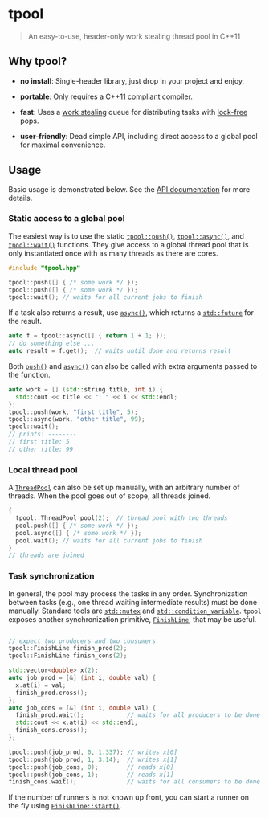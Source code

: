 # tpool

> An easy-to-use, header-only work stealing thread pool in C++11

## Why tpool?

* **no install**: Single-header library, just drop in your project and enjoy.

* **portable**: Only requires a [C++11 compliant](https://en.cppreference.com/w/cpp/compiler_support) compiler.

* **fast**: Uses a [work stealing](https://en.wikipedia.org/wiki/Work_stealing) queue for distributing tasks with [lock-free](https://en.wikipedia.org/wiki/Non-blocking_algorithm#Lock-freedom) pops.

* **user-friendly**: Dead simple API, including direct access to a global pool for maximal convenience.

## Usage

Basic usage is demonstrated below. See the [API documentation](https://tnagler.github.io/tpool/) for more details.

### Static access to a global pool

The easiest way is to use the static [`tpool::push()`](https://tnagler.github.io/tpool/namespacetpool.html#affc41895dab281715c271aca3649e830), 
[`tpool::async()`](https://tnagler.github.io/tpool/namespacetpool.html#a10575809d24ead3716e312585f90a94a), 
and [`tpool::wait()`](https://tnagler.github.io/tpool/namespacetpool.html#a086671a25cc4f207112bc82a00688301) functions. They give access to a global thread pool that is only instantiated once with as many threads as there are cores.

```cpp
#include "tpool.hpp"

tpool::push([] { /* some work */ });
tpool::push([] { /* some work */ });
tpool::wait(); // waits for all current jobs to finish
```

If a task also returns a result, use [`async()`](https://tnagler.github.io/tpool/namespacetpool.html#a10575809d24ead3716e312585f90a94a), which returns a [`std::future`](https://en.cppreference.com/w/cpp/thread/future) for the result.

```cpp
auto f = tpool::async([] { return 1 + 1; });
// do something else ...
auto result = f.get();  // waits until done and returns result
```

Both [`push()`](https://tnagler.github.io/tpool/namespacetpool.html#affc41895dab281715c271aca3649e830) and [`async()`](https://tnagler.github.io/tpool/namespacetpool.html#a10575809d24ead3716e312585f90a94a) can also be called with extra arguments passed to the function.

```cpp
auto work = [] (std::string title, int i) { 
  std::cout << title << ": " << i << std::endl; 
};
tpool::push(work, "first title", 5);
tpool::async(work, "other title", 99);
tpool::wait();
// prints: --------
// first title: 5
// other title: 99
```

### Local thread pool

A [`ThreadPool`](https://tnagler.github.io/tpool/classtpool_1_1ThreadPool.html) can also be set up manually, with an arbitrary number of threads. When the pool goes out of scope, all threads joined.

```cpp
{
  tpool::ThreadPool pool(2);  // thread pool with two threads
  pool.push([] { /* some work */ });
  pool.async([] { /* some work */ });
  pool.wait(); // waits for all current jobs to finish
}
// threads are joined
```

### Task synchronization

In general, the pool may process the tasks in any order. Synchronization between tasks (e.g., one thread waiting intermediate results) must be done manually. Standard tools are [`std::mutex`](https://en.cppreference.com/w/cpp/thread/mutex) and [`std::condition_variable`](https://en.cppreference.com/w/cpp/thread/condition_variable). `tpool` exposes another synchronization primitive, [`FinishLine`](https://tnagler.github.io/tpool/classtpool_1_1FinishLine.html), that may be useful.

```cpp

// expect two producers and two consumers
tpool::FinishLine finish_prod(2);  
tpool::FinishLine finish_cons(2);

std::vector<double> x(2);
auto job_prod = [&] (int i, double val) { 
  x.at(i) = val; 
  finish_prod.cross(); 
};
auto job_cons = [&] (int i, double val) { 
  finish_prod.wait();            // waits for all producers to be done
  std::cout << x.at(i) << std::endl; 
  finish_cons.cross();
};

tpool::push(job_prod, 0, 1.337); // writes x[0]
tpool::push(job_prod, 1, 3.14);  // writes x[1]
tpool::push(job_cons, 0);        // reads x[0]
tpool::push(job_cons, 1);        // reads x[1]
finish_cons.wait();              // waits for all consumers to be done
```

If the number of runners is not known up front, you can start a runner on the fly using [`FinishLine::start()`](https://tnagler.github.io/tpool/classtpool_1_1FinishLine.html).

